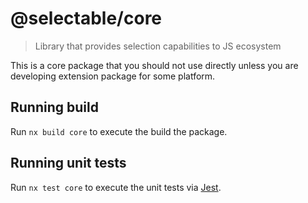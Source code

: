 # @selectable/core

> Library that provides selection capabilities to JS ecosystem

This is a core package that you should not use directly
unless you are developing extension package for some platform.

## Running build

Run `nx build core` to execute the build the package.

## Running unit tests

Run `nx test core` to execute the unit tests via [Jest](https://jestjs.io).
